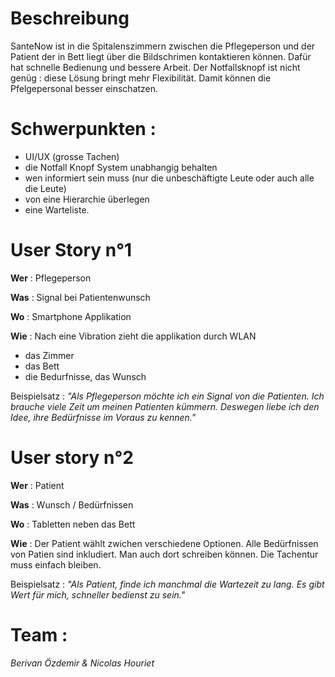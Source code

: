# Beschreibung

SanteNow ist in die Spitalenszimmern zwischen die Pflegeperson und der Patient der in Bett liegt über die Bildschrimen kontaktieren können. Dafür hat schnelle Bedienung und bessere Arbeit. Der Notfallsknopf ist nicht genüg : diese Lösung bringt mehr Flexibilität. Damit können die Pfelgepersonal besser einschatzen.

# Schwerpunkten :

+ UI/UX (grosse Tachen)
+ die Notfall Knopf System unabhangig behalten
+ wen informiert sein muss (nur die unbeschäftigte Leute oder auch alle die Leute)
+ von eine Hierarchie überlegen
+ eine Warteliste.

# User Story n°1

**Wer** : Pflegeperson 

**Was** : Signal bei Patientenwunsch

**Wo** : Smartphone Applikation

**Wie** : Nach eine Vibration zieht die applikation durch WLAN
- das Zimmer
- das Bett
- die Bedurfnisse, das Wunsch

Beispielsatz : *"Als Pflegeperson möchte ich ein Signal von die Patienten. Ich brauche viele Zeit um meinen Patienten kümmern. Deswegen liebe ich den Idee, ihre Bedürfnisse im Voraus zu kennen."*

# User story n°2

**Wer** : Patient 

**Was** : Wunsch / Bedürfnissen

**Wo** : Tabletten neben das Bett

**Wie** : Der Patient wählt zwichen verschiedene Optionen. Alle Bedürfnissen von Patien sind inkludiert.
Man auch dort schreiben können. Die Tachentur muss einfach bleiben.

Beispielsatz : *"Als Patient, finde ich manchmal die Wartezeit zu lang. Es gibt Wert für mich, schneller bedienst zu sein."*

# Team :

*Berivan Özdemir & Nicolas Houriet*
